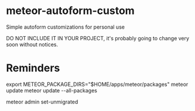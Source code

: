 # meteor-autoform-custom
Simple autoform customizations for personal use

DO NOT INCLUDE IT IN YOUR PROJECT, it's probably going to change very soon without notices.

# Reminders

export METEOR_PACKAGE_DIRS="$HOME/apps/meteor/packages"
meteor update
meteor update --all-packages

meteor admin set-unmigrated
